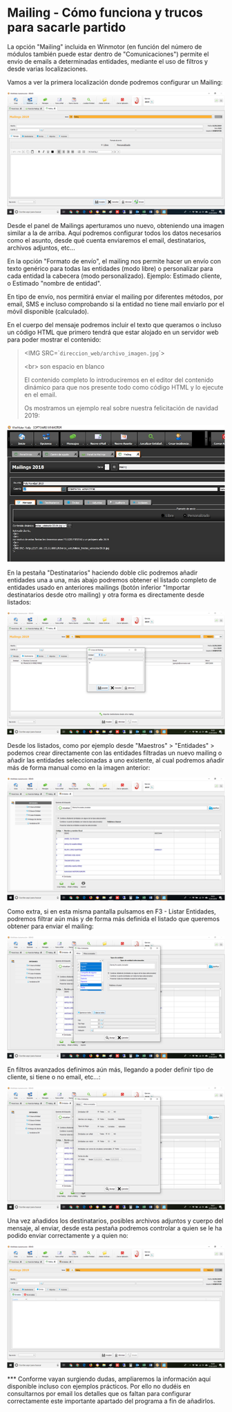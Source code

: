 # Mailing - Cómo funciona y trucos para sacarle partido

La opción "Mailing" incluida en Winmotor \(en función del número de módulos también puede estar dentro de "Comunicaciones"\) permite el envío de emails a determinadas entidades, mediante el uso de filtros y desde varias localizaciones.

Vamos a ver la primera localización donde podremos configurar un Mailing:

![](../.gitbook/assets/image%20%2881%29.png)

Desde el panel de Mailings aperturamos uno nuevo, obteniendo una imagen similar a la de arriba. Aquí podremos configurar todos los datos necesarios como el asunto, desde qué cuenta enviaremos el email, destinatarios, archivos adjuntos, etc...

En la opción "Formato de envío", el mailing nos permite hacer un envío con texto genérico para todas las entidades \(modo libre\) o personalizar para cada entidad la cabecera \(modo personalizado\). Ejemplo: Estimado cliente, o Estimado "nombre de entidad".

En tipo de envío, nos permitirá enviar el mailing por diferentes métodos, por email, SMS e incluso comprobando si la entidad no tiene mail enviarlo por el móvil disponible \(calculado\).

En el cuerpo del mensaje podremos incluir el texto que queramos o incluso un código HTML que primero tendrá que estar alojado en un servidor web para poder mostrar el contenido: 

> &lt;IMG SRC=\``direccion_web/archivo_imagen.jpg`´&gt;
>
> &lt;br&gt; son espacio en blanco
>
> El contenido completo lo introduciremos en el editor del contenido dinámico para que nos presente todo como código HTML y lo ejecute en el email.
>
> Os mostramos un ejemplo real sobre nuestra felicitación de navidad 2019:

![](../.gitbook/assets/image%20%28169%29.png)

En la pestaña "Destinatarios" haciendo doble clic podremos añadir entidades una a una, más abajo podremos obtener el listado completo de entidades usado en anteriores mailings \(botón inferior "Importar destinatarios desde otro mailing\) y otra forma es directamente desde listados:

![](../.gitbook/assets/image%20%28213%29.png)

Desde los listados, como por ejemplo desde "Maestros" &gt; "Entidades" &gt; podemos crear directamente con las entidades filtradas un nuevo mailing o añadir las entidades seleccionadas a uno existente, al cual podremos añadir más de forma manual como en la imagen anterior:

![](../.gitbook/assets/image%20%28121%29.png)

Como extra, si en esta misma pantalla pulsamos en F3 - Listar Entidades, podremos filtrar aún más y de forma más definida el listado que queremos obtener para enviar el mailing:

![](../.gitbook/assets/image%20%28170%29.png)

En filtros avanzados definimos aún más, llegando a poder definir tipo de cliente, si tiene o no email, etc...:

![](../.gitbook/assets/image%20%2825%29.png)

Una vez añadidos los destinatarios, posibles archivos adjuntos y cuerpo del mensaje, al enviar, desde esta pestaña podremos controlar a quien se le ha podido enviar correctamente y a quien no:

![](../.gitbook/assets/image%20%2812%29.png)

\*\*\* Conforme vayan surgiendo dudas, ampliaremos la información aquí disponible incluso con ejemplos prácticos. Por ello no dudéis en consultarnos por email los detalles que os faltan para configurar correctamente este importante apartado del programa a fin de añadirlos.

